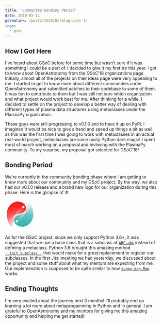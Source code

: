 ```yaml
---
title: 'Community Bonding Period'
date: 2018-05-11
permalink: /posts/2018/05/blog-post-1/
tags:
  - gsoc
---
```


## How I Got Here

I've heard about GSoC before for some time but wasn't sure if it was something
I could be a part of. I decided to give it my first try this year. I got to know about
OpenAstronomy from the GSoC'18 organizations page. Initially, almost all of the
projects on their ideas page were very appealing to me. I started to get to know more about
different communities under OpenAstronomy and submitted patches to their
codebase to some of them. It was fun to contribute to them but I was still not sure
which organization and what project would work best for me.
After thinking for a while, I decided to settle on the project to develop a better way
of dealing with different types of plasma data structures using metaclasses under the
PlasmaPy organization.

These guys were still progressing to v0.1.0 and to have it up on PyPi. I imagined it
would be nice to give a hand and speed up things a bit as well as this was the
first time I was going to work with metaclasses in an actual real-world project,
metaclasses are some nasty Python dark magic! I spent most of march working on a proposal
and invloving with the PlasmaPy community. To my surprise, my proposal got selected for GSoC'18!


## Bonding Period

We're currently in the community bonding phase where I am getting to know more about
our community and my GSoC project. By the way, we also had our v0.1.0 release and
a brand new logo for our organization during this phase. Here is the glimpse of it!

<img src="https://raw.githubusercontent.com/PlasmaPy/PlasmaPy-logo/master/exports/graphic-circular.png" width="100">

As for the GSoC project, since we only support Python 3.6+, it was suggested that
we use a base class that is a subclass of
[`ABC.abc`](https://docs.python.org/3/library/abc.html#abc.ABC) instead of defining
a metaclass. Python 3.6 brought this amazing method
[`__init_subclass__`](https://www.python.org/dev/peps/pep-0487/#subclass-registration)
that would make for a great replacement to register our subclasses.
In the first Jitsi meeting we had yesterday, we discussed about the project and
some stuff about what my mentors are expecting from me.
Our implemenation is supposed to be quite similar to how
[`sunpy.map.Map`](http://docs.sunpy.org/en/stable/code_ref/map.html) works.


## Ending Thoughts

I'm very excited about the journey next 3 months! I'll probably end up learning a
lot more about metaprogamming in Python and in general. I am grateful to OpenAstronomy
and my mentors for giving me this amazing opportunity and helping me get started!
